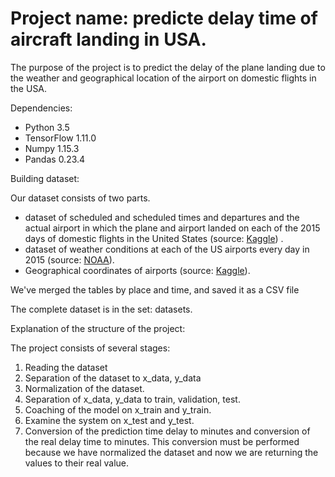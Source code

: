 # Project name: predicte delay time of aircraft landing in USA.

The purpose of the project is to predict the delay of the plane landing due to the weather and geographical location of the airport on domestic flights in the USA.

Dependencies:

*	Python 3.5
*	TensorFlow 1.11.0
*	Numpy 1.15.3
*	Pandas 0.23.4

Building dataset:

Our dataset consists of two parts.
*   dataset of scheduled and scheduled times and departures and the actual airport in which the plane and airport landed on each of the 2015 days of domestic flights in the United States (source: [Kaggle](https://www.kaggle.com/usdot/flight-delays)) .
*   dataset of weather conditions at each of the US airports every day in 2015 (source: [NOAA](https://www.ncdc.noaa.gov)).
*   Geographical coordinates of airports (source: [Kaggle](https://www.kaggle.com/usdot/flight-delays)).

We've merged the tables by place and time, and saved it as a CSV file

The complete dataset is in the set: datasets.

Explanation of the structure of the project:

The project consists of several stages:
1.  Reading the dataset
2.  Separation of the dataset to x_data, y_data
3.  Normalization of the dataset.
4.  Separation of x_data, y_data to train, validation, test.
5.  Coaching of the model on x_train and y_train.
6.  Examine the system on x_test and y_test.
7.  Conversion of the prediction time delay to minutes and conversion of the real delay time to minutes. This conversion must be performed because we have normalized the dataset and now we are returning the values ​​to their real value.
